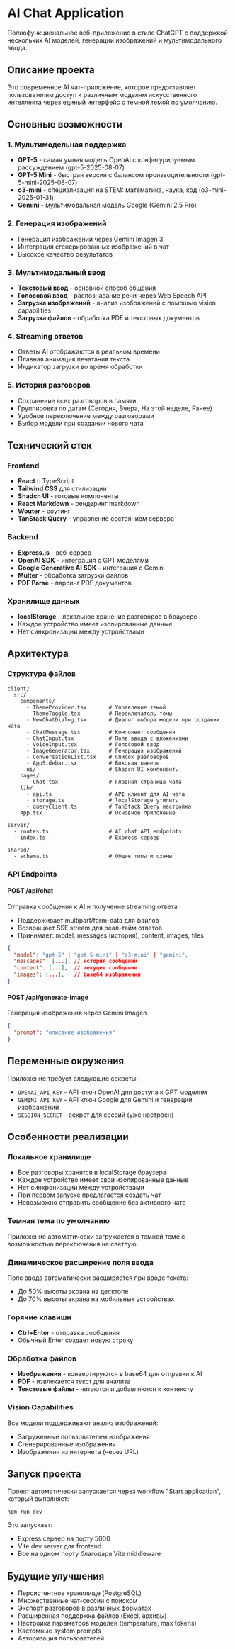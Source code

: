# AI Chat Application

Полнофункциональное веб-приложение в стиле ChatGPT с поддержкой нескольких AI моделей, генерации изображений и мультимодального ввода.

## Описание проекта

Это современное AI чат-приложение, которое предоставляет пользователям доступ к различным моделям искусственного интеллекта через единый интерфейс с темной темой по умолчанию.

## Основные возможности

### 1. Мультимодельная поддержка
- **GPT-5** - самая умная модель OpenAI с конфигурируемым рассуждением (gpt-5-2025-08-07)
- **GPT-5 Mini** - быстрая версия с балансом производительности (gpt-5-mini-2025-08-07)
- **o3-mini** - специализация на STEM: математика, наука, код (o3-mini-2025-01-31)
- **Gemini** - мультимодальная модель Google (Gemini 2.5 Pro)

### 2. Генерация изображений
- Генерация изображений через Gemini Imagen 3
- Интеграция сгенерированных изображений в чат
- Высокое качество результатов

### 3. Мультимодальный ввод
- **Текстовый ввод** - основной способ общения
- **Голосовой ввод** - распознавание речи через Web Speech API
- **Загрузка изображений** - анализ изображений с помощью vision capabilities
- **Загрузка файлов** - обработка PDF и текстовых документов

### 4. Streaming ответов
- Ответы AI отображаются в реальном времени
- Плавная анимация печатания текста
- Индикатор загрузки во время обработки

### 5. История разговоров
- Сохранение всех разговоров в памяти
- Группировка по датам (Сегодня, Вчера, На этой неделе, Ранее)
- Удобное переключение между разговорами
- Выбор модели при создании нового чата

## Технический стек

### Frontend
- **React** с TypeScript
- **Tailwind CSS** для стилизации
- **Shadcn UI** - готовые компоненты
- **React Markdown** - рендеринг markdown
- **Wouter** - роутинг
- **TanStack Query** - управление состоянием сервера

### Backend
- **Express.js** - веб-сервер
- **OpenAI SDK** - интеграция с GPT моделями
- **Google Generative AI SDK** - интеграция с Gemini
- **Multer** - обработка загрузки файлов
- **PDF Parse** - парсинг PDF документов

### Хранилище данных
- **localStorage** - локальное хранение разговоров в браузере
- Каждое устройство имеет изолированные данные
- Нет синхронизации между устройствами

## Архитектура

### Структура файлов

```
client/
  src/
    components/
      - ThemeProvider.tsx       # Управление темой
      - ThemeToggle.tsx         # Переключатель темы
      - NewChatDialog.tsx       # Диалог выбора модели при создании чата
      - ChatMessage.tsx         # Компонент сообщения
      - ChatInput.tsx           # Поле ввода с вложениями
      - VoiceInput.tsx          # Голосовой ввод
      - ImageGenerator.tsx      # Генерация изображений
      - ConversationList.tsx    # Список разговоров
      - AppSidebar.tsx          # Боковая панель
      ui/                       # Shadcn UI компоненты
    pages/
      - Chat.tsx                # Главная страница чата
    lib/
      - api.ts                  # API клиент для AI чата
      - storage.ts              # localStorage утилиты
      - queryClient.ts          # TanStack Query настройка
    App.tsx                     # Основное приложение
    
server/
  - routes.ts                   # AI chat API endpoints
  - index.ts                    # Express сервер
  
shared/
  - schema.ts                   # Общие типы и схемы
```

### API Endpoints

#### POST /api/chat
Отправка сообщения к AI и получение streaming ответа
- Поддерживает multipart/form-data для файлов
- Возвращает SSE stream для реал-тайм ответов
- Принимает: model, messages (история), content, images, files

```json
{
  "model": "gpt-5" | "gpt-5-mini" | "o3-mini" | "gemini",
  "messages": [...], // история сообщений
  "content": [...],  // текущее сообщение
  "images": [...],   // base64 изображения
}
```

#### POST /api/generate-image
Генерация изображения через Gemini Imagen
```json
{
  "prompt": "описание изображения"
}
```

## Переменные окружения

Приложение требует следующие секреты:

- `OPENAI_API_KEY` - API ключ OpenAI для доступа к GPT моделям
- `GEMINI_API_KEY` - API ключ Google для Gemini и генерации изображений
- `SESSION_SECRET` - секрет для сессий (уже настроен)

## Особенности реализации

### Локальное хранилище
- Все разговоры хранятся в localStorage браузера
- Каждое устройство имеет свои изолированные данные
- Нет синхронизации между устройствами
- При первом запуске предлагается создать чат
- Невозможно отправить сообщение без активного чата

### Темная тема по умолчанию
Приложение автоматически загружается в темной теме с возможностью переключения на светлую.

### Динамическое расширение поля ввода
Поле ввода автоматически расширяется при вводе текста:
- До 50% высоты экрана на десктопе
- До 70% высоты экрана на мобильных устройствах

### Горячие клавиши
- **Ctrl+Enter** - отправка сообщения
- Обычный Enter создает новую строку

### Обработка файлов
- **Изображения** - конвертируются в base64 для отправки к AI
- **PDF** - извлекается текст для анализа
- **Текстовые файлы** - читаются и добавляются к контексту

### Vision Capabilities
Все модели поддерживают анализ изображений:
- Загруженные пользователем изображения
- Сгенерированные изображения
- Изображения из интернета (через URL)

## Запуск проекта

Проект автоматически запускается через workflow "Start application", который выполняет:
```bash
npm run dev
```

Это запускает:
- Express сервер на порту 5000
- Vite dev server для frontend
- Все на одном порту благодаря Vite middleware

## Будущие улучшения

- Персистентное хранилище (PostgreSQL)
- Множественные чат-сессии с поиском
- Экспорт разговоров в различных форматах
- Расширенная поддержка файлов (Excel, архивы)
- Настройка параметров моделей (temperature, max tokens)
- Кастомные system prompts
- Авторизация пользователей
